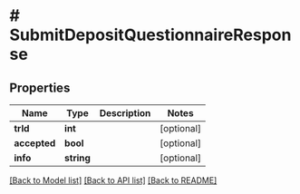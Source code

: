 # # SubmitDepositQuestionnaireResponse

## Properties

Name | Type | Description | Notes
------------ | ------------- | ------------- | -------------
**trId** | **int** |  | [optional]
**accepted** | **bool** |  | [optional]
**info** | **string** |  | [optional]

[[Back to Model list]](../../README.md#models) [[Back to API list]](../../README.md#endpoints) [[Back to README]](../../README.md)
